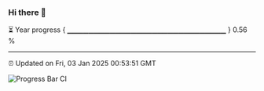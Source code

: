 ### Hi there 👋

⏳ Year progress { ▁▁▁▁▁▁▁▁▁▁▁▁▁▁▁▁▁▁▁▁▁▁▁▁▁▁▁▁▁▁ } 0.56 %

---

⏰ Updated on Fri, 03 Jan 2025 00:53:51 GMT

![Progress Bar CI](https://github.com/code-lakshay/GitHub-Actions-Demo/workflows/Progress%20Bar%20CI/badge.svg)

